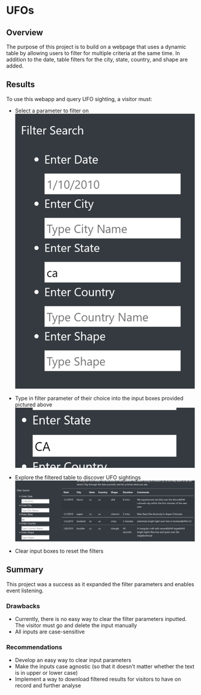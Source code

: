# UFOs

## Overview

The purpose of this project is to build on a webpage that uses a dynamic table by allowing users to filter for multiple criteria at the same time. In addition to the date, table filters for the city, state, country, and shape are added.

## Results

To use this webapp and query UFO sighting, a visitor must:

* Select a parameter to filter on
![](https://github.com/nishavenkatesh11/UFOs/blob/main/static/images/img-1.png)

* Type in filter parameter of their choice into the input boxes provided pictured above
![](https://github.com/nishavenkatesh11/UFOs/blob/main/static/images/img-2.png)

* Explore the filtered table to discover UFO sightings
![](https://github.com/nishavenkatesh11/UFOs/blob/main/static/images/img-3.png)

* Clear input boxes to reset the filters

## Summary

This project was a success as it expanded the filter parameters and enables event listening.

### Drawbacks
* Currently, there is no easy way to clear the filter parameters inputted. The visitor must go and delete the input manually
* All inputs are case-sensitive

### Recommendations
* Develop an easy way to clear input parameters
* Make the inputs case agnostic (so that it doesn't matter whether the text is in upper or lower case)
* Implement a way to download filtered results for visitors to have on record and further analyse
